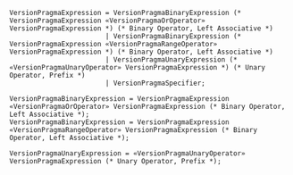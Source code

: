 <!-- This file is generated automatically by infrastructure scripts. Please don't edit by hand. -->

```{ .ebnf .slang-ebnf #VersionPragmaExpression }
VersionPragmaExpression = VersionPragmaBinaryExpression (* VersionPragmaExpression «VersionPragmaOrOperator» VersionPragmaExpression *) (* Binary Operator, Left Associative *)
                        | VersionPragmaBinaryExpression (* VersionPragmaExpression «VersionPragmaRangeOperator» VersionPragmaExpression *) (* Binary Operator, Left Associative *)
                        | VersionPragmaUnaryExpression (* «VersionPragmaUnaryOperator» VersionPragmaExpression *) (* Unary Operator, Prefix *)
                        | VersionPragmaSpecifier;
```

```{ .ebnf .slang-ebnf #VersionPragmaBinaryExpression }
VersionPragmaBinaryExpression = VersionPragmaExpression «VersionPragmaOrOperator» VersionPragmaExpression (* Binary Operator, Left Associative *);
VersionPragmaBinaryExpression = VersionPragmaExpression «VersionPragmaRangeOperator» VersionPragmaExpression (* Binary Operator, Left Associative *);
```

```{ .ebnf .slang-ebnf #VersionPragmaUnaryExpression }
VersionPragmaUnaryExpression = «VersionPragmaUnaryOperator» VersionPragmaExpression (* Unary Operator, Prefix *);
```
